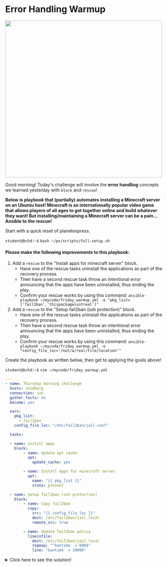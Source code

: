 # Error Handling Warmup

<img src="https://geekflare.com/wp-content/uploads/2021/10/minecraft-hosting-vultr.png" width="500"/>

Good morning! Today's challenge will involve the **error handling** concepts we learned yesterday with `block` and `rescue`!

**Below is playbook that (partially) automates installing a Minecraft server on an Ubuntu host! Minecraft is an internationally popular video game that allows players of all ages to get together online and build whatever they want! But installing/maintaining a Minecraft server can be a pain... Ansible to the rescue!**

Start with a quick reset of planetexpress.

`student@bchd:~$` `bash ~/px/scripts/full-setup.sh`

#### Please make the following improvements to this playbook:

1. Add a `rescue` to the "Install apps for minecraft server" block.
    - Have one of the rescue tasks uninstall the applications as part of the recovery process.
    - Then have a second rescue task throw an intentional error announcing that the apps have been uninstalled, thus ending the play.
    - Confirm your rescue works by using this command: `ansible-playbook ~/mycode/friday_warmup.yml -e "pkg_list=['fail2ban','thispackageisntreal']"`
2. Add a `rescue` to the "Setup fail2ban (ssh protection)" block.
    - Have one of the rescue tasks uninstall the applications as part of the recovery process.
    - Then have a second rescue task throw an intentional error announcing that the apps have been uninstalled, thus ending the play.
    - Confirm your rescue works by using this command: `ansible-playbook ~/mycode/friday_warmup.yml -e "config_file_loc='/not/a/real/file/location'"`      

Create the playbook as written below, then get to applying the goals above!

`student@bchd:~$` `vim ~/mycode/friday_warmup.yml`

```yaml
---
- name: Thursday morning challenge
  hosts: zoidberg
  connection: ssh
  gather_facts: no
  become: yes

  vars:
    pkg_list:
      - fail2ban
    config_file_loc: "/etc/fail2ban/jail.conf"

  tasks:

  - name: install apps
    block:
        - name: Update apt cache
          apt:
            update_cache: yes

        - name: Install apps for minecraft server
          apt:
            name: "{{ pkg_list }}"
            state: present

  - name: Setup fail2ban (ssh protection)
    block:
        - name: Copy fail2ban
          copy:
            src: "{{ config_file_loc }}"
            dest: /etc/fail2ban/jail.local
            remote_src: true

        - name: Update fail2ban policy
          lineinfile:
            dest: /etc/fail2ban/jail.local
            regexp: "^bantime  = 600$"
            line: "bantime  = 20000"
```

<details>
<summary>Click here to see the solution!</summary>
    
```yaml
---
- name: Thursday morning challenge
  hosts: zoidberg
  connection: ssh
  gather_facts: no
  become: yes

  vars:
    pkg_list:
      - fail2ban
    config_file_loc: "/etc/fail2ban/jail.conf"

  tasks:

  - name: install apps
    block:
        - name: Update apt cache
          apt:
            update_cache: yes

        - name: Install apps for minecraft server
          apt:
            name: "{{ pkg_list }}"
            state: present
    rescue:                           ### NEW!
        - name: uninstall apps
          apt:
            name: "{{ pkg_list }}"
            state: absent
        - name: force a failure
          fail:
            msg: Apps failed to install correctly. Uninstalling...

  - name: Setup fail2ban (ssh protection)
    block:
        - name: Copy fail2ban
          copy:
            src: "{{ config_file_loc }}"
            dest: /etc/fail2ban/jail.local
            remote_src: true

        - name: Update fail2ban policy
          lineinfile:
            dest: /etc/fail2ban/jail.local
            regexp: "^bantime  = 600$"
            line: "bantime  = 20000"
    rescue:                              ### NEW
        - name: uninstall apps
          apt:
            name: "{{ pkg_list }}"
            state: absent
        - name: force a failure
          fail:
            msg: Apps failed to configure correctly. Uninstalling...
```
